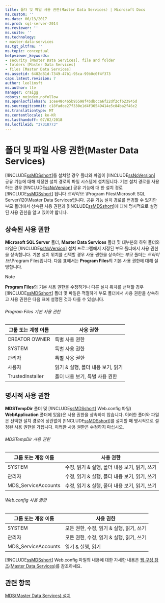```yaml
---
title: 폴더 및 파일 사용 권한(Master Data Services) | Microsoft Docs
ms.custom: ''
ms.date: 06/13/2017
ms.prod: sql-server-2014
ms.reviewer: ''
ms.suite: ''
ms.technology:
- master-data-services
ms.tgt_pltfrm: ''
ms.topic: conceptual
helpviewer_keywords:
- security [Master Data Services], file and folder
- folders [Master Data Services]
- files [Master Data Services]
ms.assetid: 6402d81d-7349-47b1-95ca-99b0c0f4f373
caps.latest.revision: 7
author: leolimsft
ms.author: lle
manager: craigg
robots: noindex,nofollow
ms.openlocfilehash: 1cee48c465b95598f4bdbcca6f22df2cf623945d
ms.sourcegitcommit: c18fadce27f330e1d4f36549414e5c84ba2f46c2
ms.translationtype: MT
ms.contentlocale: ko-KR
ms.lasthandoff: 07/02/2018
ms.locfileid: "37318773"
---
```

# <a name="folder-and-file-permissions-master-data-services"></a>폴더 및 파일 사용 권한(Master Data Services)
  [!INCLUDE[ssMDSshort](../includes/ssmdsshort-md.md)]를 설치할 경우 폴더와 파일이 [!INCLUDE[ssNoVersion](../includes/ssnoversion-md.md)] 공유 기능에 대해 지정한 설치 경로의 파일 시스템에 설치됩니다. 기본 설치 경로를 사용 하는 경우 [!INCLUDE[ssNoVersion](../includes/ssnoversion-md.md)] 공유 기능에 대 한 설치 경로 [!INCLUDE[ssMDSshort](../includes/ssmdsshort-md.md)] 됩니다 *드라이브*: \Program Files\Microsoft SQL Server\120\Master Data Services입니다. 공유 기능 설치 경로를 변경할 수 있지만 부모 폴더에서 상속된 사용 권한과 [!INCLUDE[ssMDSshort](../includes/ssmdsshort-md.md)]에 대해 명시적으로 설정된 사용 권한을 알고 있어야 합니다.  
  
## <a name="inherited-permissions"></a>상속된 사용 권한  
 **Microsoft SQL Server** 폴더, **Master Data Services** 폴더 및 대부분의 하위 폴더와 파일은 [!INCLUDE[ssNoVersion](../includes/ssnoversion-md.md)] 설치 프로그램에서 지정된 부모 폴더에서 사용 권한을 상속합니다. 기본 설치 위치를 선택할 경우 사용 권한을 상속하는 부모 폴더는 *드라이브*:\Program Files입니다. 다음 표에서는 **Program Files**의 기본 사용 권한에 대해 설명합니다.  
  
> [!NOTE]  
>  **Program Files**의 기본 사용 권한을 수정하거나 다른 설치 위치를 선택할 경우 [!INCLUDE[ssMDSshort](../includes/ssmdsshort-md.md)] 폴더 및 파일은 적절하게 부모 폴더에서 사용 권한을 상속하고 사용 권한은 다음 표에 설명된 것과 다를 수 있습니다.  
  
###### <a name="program-files-default-permissions"></a>Program Files 기본 사용 권한  
  
|그룹 또는 계정 이름|사용 권한|  
|---------------------------|-----------------|  
|CREATOR OWNER|특별 사용 권한|  
|SYSTEM|특별 사용 권한|  
|관리자|특별 사용 권한|  
|사용자|읽기 & 실행, 폴더 내용 보기, 읽기|  
|TrustedInstaller|폴더 내용 보기, 특별 사용 권한|  
  
## <a name="explicit-permissions"></a>명시적 사용 권한  
 **MDSTempDir** 폴더 및 [!INCLUDE[ssMDSshort](../includes/ssmdsshort-md.md)] Web.config 파일( **WebApplication** 폴더에 있음)은 사용 권한을 상속하지 않습니다. 이러한 폴더와 파일은 선택한 설치 경로에 상관없이 [!INCLUDE[ssMDSshort](../includes/ssmdsshort-md.md)]를 설치할 때 명시적으로 설정된 사용 권한을 가집니다. 이러한 사용 권한은 수정하지 마십시오.  
  
###### <a name="mdstempdir-permissions"></a>MDSTempDir 사용 권한  
  
|그룹 또는 계정 이름|사용 권한|  
|---------------------------|-----------------|  
|SYSTEM|수정, 읽기 & 실행, 폴더 내용 보기, 읽기, 쓰기|  
|관리자|수정, 읽기 & 실행, 폴더 내용 보기, 읽기, 쓰기|  
|MDS_ServiceAccounts|수정, 읽기 & 실행, 폴더 내용 보기, 읽기, 쓰기|  
  
###### <a name="webconfig-permissions"></a>Web.config 사용 권한  
  
|그룹 또는 계정 이름|사용 권한|  
|---------------------------|-----------------|  
|SYSTEM|모든 권한, 수정, 읽기 & 실행, 읽기, 쓰기|  
|관리자|모든 권한, 수정, 읽기 & 실행, 읽기, 쓰기|  
|MDS_ServiceAccounts|읽기 & 실행, 읽기|  
  
 [!INCLUDE[ssMDSshort](../includes/ssmdsshort-md.md)] Web.config 파일의 내용에 대한 자세한 내용은 [웹 구성 참조&#40;Master Data Services&#41;](web-configuration-reference-master-data-services.md)를 참조하세요.  
  
## <a name="see-also"></a>관련 항목  
 [MDS(Master Data Services) 설치](install-windows/install-master-data-services.md)  
  
  
